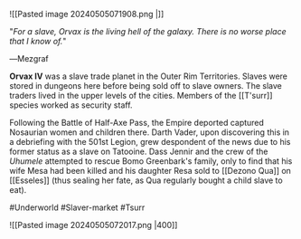 ![[Pasted image 20240505071908.png |]]

"_For a slave, Orvax is the living hell of the galaxy. There is no worse place that I know of._"

―Mezgraf

**Orvax IV** was a slave trade planet in the Outer Rim Territories. Slaves were stored in dungeons here before being sold off to slave owners. The slave traders lived in the upper levels of the cities. Members of the [[T'surr]] species worked as security staff.

Following the Battle of Half-Axe Pass, the Empire deported captured Nosaurian women and children there. Darth Vader, upon discovering this in a debriefing with the 501st Legion, grew despondent of the news due to his former status as a slave on Tatooine. Dass Jennir and the crew of the _Uhumele_ attempted to rescue Bomo Greenbark's family, only to find that his wife Mesa had been killed and his daughter Resa sold to [[Dezono Qua]] on [[Esseles]] (thus sealing her fate, as Qua regularly bought a child slave to eat).

#Underworld #Slaver-market #Tsurr

![[Pasted image 20240505072017.png |400]]